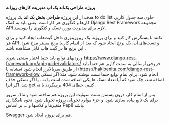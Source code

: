 **پروژه طراحی بک‌اند یک اپ مدیریت کارهای روزانه**

هدف از این پروژه **طراحی بخش بک اند** یک پروژه
to do list
حاوی سه جدول کاربر، کارها و کتگوری هر کار است.
یعنی باید به کمک
Django Rest Framework
مجموعه
API
لازم برای مدیریت یوزر، تسک و کتگوری را بنویسید. 

نکته: با پستگرس کار کنید و برای پروژه، یک ریپوزیتوری داخل گیت‌هاب ایجاد کنید و برای هر API‌ و تست‌های آن، یک برنچ ایجاد شود که بعد از اتمام کار،با برنچ مستر مرج شود. این برنچ ها در گیت هاب قابل مشاهده باشد .

ورودیهای توابع باید حتما اعتبار سنجی شوند
https://www.django-rest-framework.org/api-guide/validators/
خروجی ارسالی به سمت کاربر هم حتما باید از طریق
سریالایزر انجام شود
)مشابه با (https://hakibenita.com/django-rest-framework-slow
انجام شود.
برای تمام توابع حتما تست نوشته شود. مثلا اگر تسکی اضافه شد، چک شود که آیا تعداد تسک ها یکی اضافه شده است یا نه . یا اگر تسکی حذف شد، اگر آنرا get‌ کنیم، خطای 404 برمیگردد یا نه . 

پس از اتمام کار، درون پستمن تست سوئیت این پروژه هم ساخته شود و ماک سرور برای یک تابع پیاده سازی شود. و جزء موارد تحویلی پروژه تحویل شود.
نحوه نامگذاری متغیرها و کلاسها و ... بر اساس
Pep8
باشد.

Swagger هم برای پروژه ایجاد شود. 
